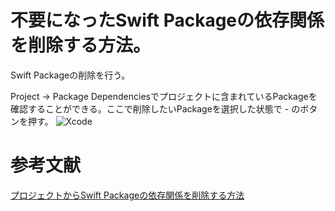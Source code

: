 # 不要になったSwift Packageの依存関係を削除する方法。

Swift Packageの削除を行う。

Project → Package Dependenciesでプロジェクトに含まれているPackageを確認することができる。ここで削除したいPackageを選択した状態で - のボタンを押す。
![Xcode](imgs/Xcode.png)

# 参考文献
[プロジェクトからSwift Packageの依存関係を削除する方法](https://dev.classmethod.jp/articles/remove-swift-package/)